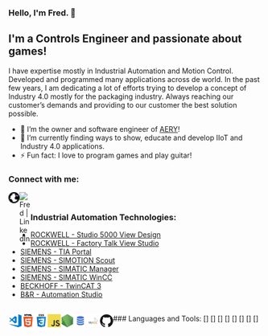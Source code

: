 ### Hello, I'm Fred. 👋

## I'm a Controls Engineer and passionate about games!
I have expertise mostly in Industrial Automation and Motion Control. Developed and programmed many applications across de world. 
In the past few years, I am dedicating a lot of efforts trying to develop a concept of Industry 4.0 mostly for the packaging industry.  Always reaching our customer’s demands and providing to our customer the best solution possible.

- 🔭 I’m the owner and software engineer of [AERY][website]!
- 🌱 I’m currently finding ways to show, educate and develop IIoT and Industry 4.0 applications.
- ⚡ Fun fact: I love to program games and play guitar!

### Connect with me:

[<img align="left" alt="aery.com.br" width="22px" src="https://raw.githubusercontent.com/iconic/open-iconic/master/svg/globe.svg" />][website]
[<img align="left" alt="Fred | LinkedIn" width="22px" src="https://cdn.jsdelivr.net/npm/simple-icons@v3/icons/linkedin.svg" />][linkedin]
<br />

### Industrial Automation Technologies:

- [ROCKWELL - Studio 5000 View Design][ra]
- [ROCKWELL - Factory Talk View Studio][ra]
- [SIEMENS - TIA Portal][siemens]
- [SIEMENS - SIMOTION Scout][siemens]
- [SIEMENS - SIMATIC Manager][siemens]
- [SIEMENS - SIMATIC WinCC][siemens]
- [BECKHOFF - TwinCAT 3][beckhoff]
- [B&R - Automation Studio][ber]

<br />
### Languages and Tools:
[<img align="left" alt="Visual Studio Code" width="26px" src="https://raw.githubusercontent.com/github/explore/80688e429a7d4ef2fca1e82350fe8e3517d3494d/topics/visual-studio-code/visual-studio-code.png" />]
[<img align="left" alt="HTML5" width="26px" src="https://raw.githubusercontent.com/github/explore/80688e429a7d4ef2fca1e82350fe8e3517d3494d/topics/html/html.png" />]
[<img align="left" alt="CSS3" width="26px" src="https://raw.githubusercontent.com/github/explore/80688e429a7d4ef2fca1e82350fe8e3517d3494d/topics/css/css.png" />]
[<img align="left" alt="JavaScript" width="26px" src="https://raw.githubusercontent.com/github/explore/80688e429a7d4ef2fca1e82350fe8e3517d3494d/topics/javascript/javascript.png" />]
[<img align="left" alt="Node.js" width="26px" src="https://raw.githubusercontent.com/github/explore/80688e429a7d4ef2fca1e82350fe8e3517d3494d/topics/nodejs/nodejs.png" />]
[<img align="left" alt="SQL" width="26px" src="https://raw.githubusercontent.com/github/explore/80688e429a7d4ef2fca1e82350fe8e3517d3494d/topics/sql/sql.png" />]
[<img align="left" alt="MySQL" width="26px" src="https://raw.githubusercontent.com/github/explore/80688e429a7d4ef2fca1e82350fe8e3517d3494d/topics/mysql/mysql.png" />]
[<img align="left" alt="GitHub" width="26px" src="https://raw.githubusercontent.com/github/explore/78df643247d429f6cc873026c0622819ad797942/topics/github/github.png" />]


[website]: https://aery.com.br
[linkedin]: https://www.linkedin.com/in/frederico-mantovani-621b223b
[ra]: https://www.rockwellautomation.com/pt-br.html
[siemens]: https://new.siemens.com/br/pt/produtos/automacao/software-industria/automacao-industrial/tia-portal.html
[beckhoff]: https://beckhoff.com/
[ber]: https://www.br-automation.com/

